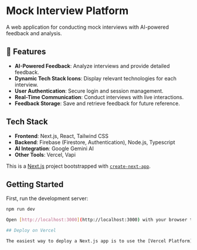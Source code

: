 # Mock Interview Platform

A web application for conducting mock interviews with AI-powered feedback and analysis.

## 🚀 Features

- **AI-Powered Feedback**: Analyze interviews and provide detailed feedback.
- **Dynamic Tech Stack Icons**: Display relevant technologies for each interview.
- **User Authentication**: Secure login and session management.
- **Real-Time Communication**: Conduct interviews with live interactions.
- **Feedback Storage**: Save and retrieve feedback for future reference.

## Tech Stack

- **Frontend**: Next.js, React, Tailwind CSS
- **Backend**: Firebase (Firestore, Authentication), Node.js, Typescript
- **AI Integration**: Google Gemini AI
- **Other Tools**: Vercel, Vapi

This is a [Next.js](https://nextjs.org) project bootstrapped with [`create-next-app`](https://nextjs.org/docs/app/api-reference/cli/create-next-app).

## Getting Started

First, run the development server:

```bash
npm run dev

Open [http://localhost:3000](http://localhost:3000) with your browser to see the result.

## Deploy on Vercel

The easiest way to deploy a Next.js app is to use the [Vercel Platform](https://vercel.com/new?utm_medium=default-template&filter=next.js&utm_source=create-next-app&utm_campaign=create-next-app-readme) from the creators of Next.js.
